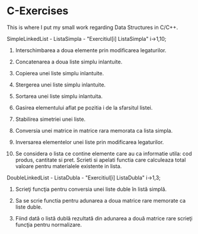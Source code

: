 # C-Exercises
This is where I put my small work regarding Data Structures in C/C++.

SimpleLinkedList - ListaSimpla - "Exercitiul[i] ListaSimpla" i->1,10;

1. Interschimbarea a doua elemente prin modificarea legaturilor.

2. Concatenarea a doua liste simplu inlantuite.

3. Copierea unei liste simplu inlantuite.

4. Stergerea unei liste simplu inlantuite.

5. Sortarea unei liste simplu inlantuita.

6. Gasirea elementului aflat pe pozitia i de la sfarsitul listei.

7. Stabilirea simetriei unei liste.

8. Conversia unei matrice in matrice rara memorata ca lista simpla.

9. Inversarea elementelor unei liste prin modificarea legaturilor.

10. Se considera o lista ce contine elemente care au ca informatie utila: cod produs, cantitate si pret. Scrieti si apelati functia care calculeaza total valoare pentru materialele existente in lista.

DoubleLinkedList - ListaDubla - "Exercitiul[i] ListaDubla" i->1,3;

1. Scrieţi funcţia pentru conversia unei liste duble în listă simplă.

2. Sa se scrie functia pentru adunarea a doua matrice rare memorate ca liste duble.

3. Fiind dată o listă dublă rezultată din adunarea a două matrice rare scrieţi funcţia pentru normalizare.

